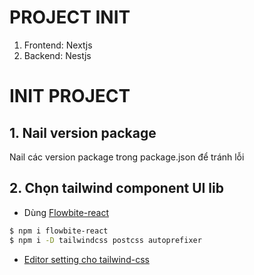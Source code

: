 # PROJECT INIT
 1. Frontend: Nextjs 
 2. Backend: Nestjs

 # INIT PROJECT
## 1. Nail version package
 Nail các version package trong package.json để tránh lỗi

## 2. Chọn tailwind component UI lib
 - Dùng [Flowbite-react](https://flowbite-react.com/docs/guides/next-js)

 ```bash
 $ npm i flowbite-react
 $ npm i -D tailwindcss postcss autoprefixer
 ```

  - [Editor setting cho tailwind-css](https://flowbite-react.com/docs/getting-started/editor-setup)
  